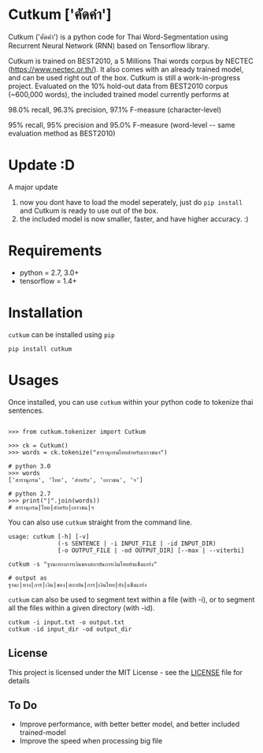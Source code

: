 # Cutkum ['คัดคำ']
Cutkum ('คัดคำ') is a python code for Thai Word-Segmentation using Recurrent Neural Network (RNN) based on Tensorflow library. 

Cutkum is trained on BEST2010, a 5 Millions Thai words corpus by NECTEC (https://www.nectec.or.th/). It also comes with an already trained model, and can be used right out of the box. Cutkum is still a work-in-progress project. Evaluated on the 10% hold-out data from BEST2010 corpus (~600,000 words), the included trained model currently performs at 

98.0% recall, 96.3% precision, 97.1% F-measure (character-level)

95% recall, 95% precision and 95.0% F-measure (word-level -- same evaluation method as BEST2010)

# Update :D

A major update

1. now you dont have to load the model seperately, just do `pip install` and Cutkum is ready to use out of the box.
2. the included model is now smaller, faster, and have higher accuracy. :)

# Requirements
* python = 2.7, 3.0+
* tensorflow = 1.4+

# Installation

`cutkum` can be installed using `pip` 

```
pip install cutkum

```

# Usages

Once installed, you can use `cutkum` within your python code to tokenize thai sentences. 

```

>>> from cutkum.tokenizer import Cutkum

>>> ck = Cutkum()
>>> words = ck.tokenize("สารานุกรมไทยสำหรับเยาวชนฯ")

# python 3.0
>>> words
['สารานุกรม', 'ไทย', 'สำหรับ', 'เยาวชน', 'ฯ']

# python 2.7
>>> print("|".join(words)) 
# สารานุกรม|ไทย|สำหรับ|เยาวชน|ฯ

```

You can also use `cutkum` straight from the command line.

```
usage: cutkum [-h] [-v]
              (-s SENTENCE | -i INPUT_FILE | -id INPUT_DIR)
              [-o OUTPUT_FILE | -od OUTPUT_DIR] [--max | --viterbi]
```

```
cutkum -s "ฐานะทางการเงินของสถาบันการเงินไทยยังแข็งแกร่ง"

# output as
ฐานะ|ทาง|การ|เงิน|ของ|สถาบัน|การ|เงินไทย|ยัง|แข็งแกร่ง
```


`cutkum` can also be used to segment text within a file (with -i), or to segment all the files within a given directory (with -id).

```
cutkum -i input.txt -o output.txt
cutkum -id input_dir -od output_dir
```

## License

This project is licensed under the MIT License - see the [LICENSE](LICENSE) file for details

## To Do
* Improve performance, with better better model, and better included trained-model
* Improve the speed when processing big file

